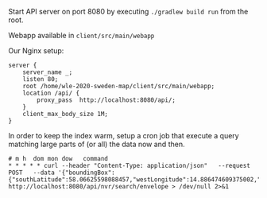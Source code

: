 Start API server on port 8080 by executing `./gradlew build run` from the root.

Webapp available in `client/src/main/webapp`

Our Nginx setup:
```
server {
	server_name _;
	listen 80;
	root /home/wle-2020-sweden-map/client/src/main/webapp;
	location /api/ {
		proxy_pass	http://localhost:8080/api/;
	}
	client_max_body_size 1M;
}
```

In order to keep the index warm,
setup a cron job that execute a query matching large parts of (or all) the data now and then.

```
# m h  dom mon dow   command
* * * * * curl --header "Content-Type: application/json"   --request POST   --data '{"boundingBox":{"southLatitude":58.06625598088457,"westLongitude":14.886474609375002,"northLatitude":60.71888458495197,"eastLongitude":19.1436767578125},"distanceTolerance":0.05}'   http://localhost:8080/api/nvr/search/envelope > /dev/null 2>&1
```
